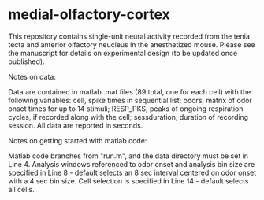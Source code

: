 # medial-olfactory-cortex
This repository contains single-unit neural activity recorded from the tenia tecta and anterior olfactory neucleus in the anesthetized mouse. Please see the manuscript for details on experimental design (to be updated once published).

Notes on data:

Data are contained in matlab .mat files (89 total, one for each cell) with the following variables:
cell, spike times in sequential list;
odors, matrix of odor onset times for up to 14 stimuli;
RESP_PKS, peaks of ongoing respiration cycles, if recorded along with the cell;
sessduration, duration of recording session.
All data are reported in seconds.

Notes on getting started with matlab code:

Matlab code branches from "run.m", and the data directory must be set in Line 4. 
Analysis windows referenced to odor onset and analysis bin size are specified in Line 8 - default selects an 8 sec interval centered on odor onset with a 4 sec bin size.
Cell selection is specified in Line 14 - default selects all cells. 

